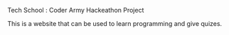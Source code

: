 Tech School : Coder Army Hackeathon Project

This is a website that can be used to learn programming and give quizes.
